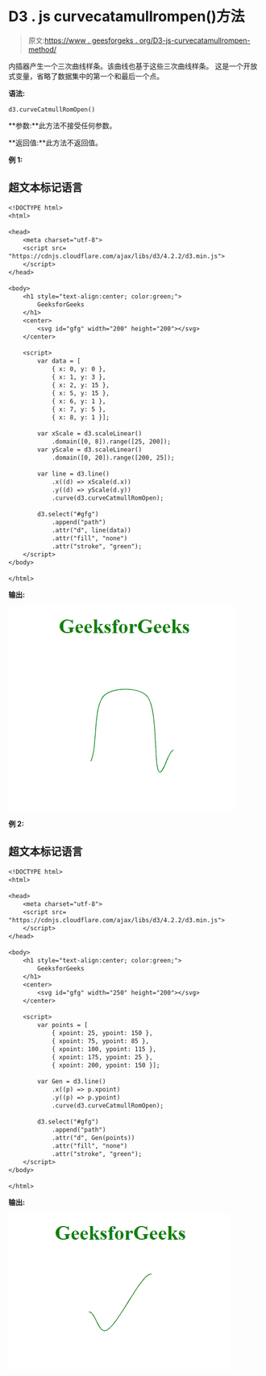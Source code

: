 # D3 . js curvecatamullrompen()方法

> 原文:[https://www . geesforgeks . org/D3-js-curvecatamullrompen-method/](https://www.geeksforgeeks.org/d3-js-curvecatmullromopen-method/)

内插器产生一个三次曲线样条。该曲线也基于这些三次曲线样条。 这是一个开放式变量，省略了数据集中的第一个和最后一个点。

**语法:**

```
d3.curveCatmullRomOpen()
```

**参数:**此方法不接受任何参数。

**返回值:**此方法不返回值。

**例 1:**

## 超文本标记语言

```
<!DOCTYPE html>
<html>

<head>
    <meta charset="utf-8">
    <script src=
"https://cdnjs.cloudflare.com/ajax/libs/d3/4.2.2/d3.min.js">
    </script>
</head>

<body>
    <h1 style="text-align:center; color:green;">
        GeeksforGeeks
    </h1>
    <center>
        <svg id="gfg" width="200" height="200"></svg>
    </center>

    <script>
        var data = [
            { x: 0, y: 0 },
            { x: 1, y: 3 },
            { x: 2, y: 15 },
            { x: 5, y: 15 },
            { x: 6, y: 1 },
            { x: 7, y: 5 },
            { x: 8, y: 1 }];

        var xScale = d3.scaleLinear()
            .domain([0, 8]).range([25, 200]);
        var yScale = d3.scaleLinear()
            .domain([0, 20]).range([200, 25]);

        var line = d3.line()
            .x((d) => xScale(d.x))
            .y((d) => yScale(d.y))
            .curve(d3.curveCatmullRomOpen);

        d3.select("#gfg")
            .append("path")
            .attr("d", line(data))
            .attr("fill", "none")
            .attr("stroke", "green");
    </script>
</body>

</html>
```

**输出:**

![](img/478d9503e2b10f2982c0e2806d862608.png)

**例 2:**

## 超文本标记语言

```
<!DOCTYPE html>
<html>

<head>
    <meta charset="utf-8">
    <script src=
"https://cdnjs.cloudflare.com/ajax/libs/d3/4.2.2/d3.min.js">
    </script>
</head>

<body>
    <h1 style="text-align:center; color:green;">
        GeeksforGeeks
    </h1>
    <center>
        <svg id="gfg" width="250" height="200"></svg>
    </center>

    <script>
        var points = [
            { xpoint: 25, ypoint: 150 },
            { xpoint: 75, ypoint: 85 },
            { xpoint: 100, ypoint: 115 },
            { xpoint: 175, ypoint: 25 },
            { xpoint: 200, ypoint: 150 }];

        var Gen = d3.line()
            .x((p) => p.xpoint)
            .y((p) => p.ypoint)
            .curve(d3.curveCatmullRomOpen);

        d3.select("#gfg")
            .append("path")
            .attr("d", Gen(points))
            .attr("fill", "none")
            .attr("stroke", "green");
    </script>
</body>

</html>
```

**输出:**

![](img/900c3dfd34c71c820ed054545403a45d.png)